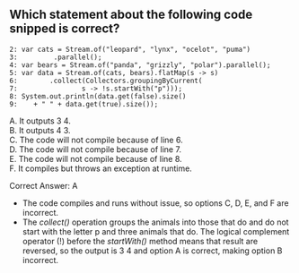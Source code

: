 ## Which statement about the following code snipped is correct?

```
2: var cats = Stream.of("leopard", "lynx", "ocelot", "puma")
3:         .parallel();
4: var bears = Stream.of("panda", "grizzly", "polar").parallel();
5: var data = Stream.of(cats, bears).flatMap(s -> s)
6:        .collect(Collectors.groupingByCurrent(
7:                s -> !s.startWith("p")));
8: System.out.println(data.get(false).size()
9:    + " " + data.get(true).size());
```


A. It outputs 3 4. <br>
B. It outputs 4 3. <br>
C. The code will not compile because of line 6. <br>
D. The code will not compile because of line 7. <br>
E. The code will not compile because of line 8. <br>
F. It compiles but throws an exception at runtime. <br>


Correct Answer: A

- The code compiles and runs without issue, so options C, D, E, and F are incorrect.
- The *collect()* operation groups the animals into those that do and do not start with the letter p and three animals
  that do. The logical complement operator (!) before the *startWith()* method means that result are reversed, so the
  output is 3 4 and option A is correct, making option B incorrect.